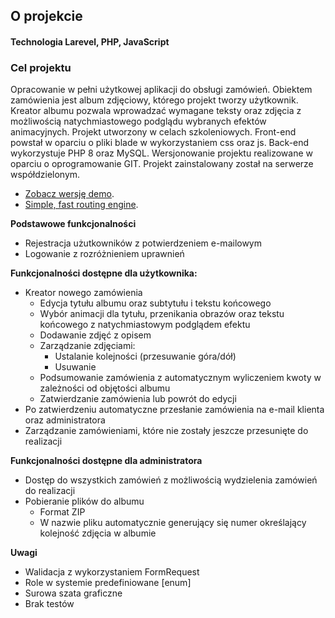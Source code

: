 <p><h2>O projekcie</h2></p>
<p><h4>Technologia Larevel, PHP, JavaScript</h4></p>
<p><h3>Cel projektu</h3></p>
Opracowanie w pełni użytkowej aplikacji do obsługi zamówień. Obiektem zamówienia jest album zdjęciowy, którego projekt tworzy użytkownik. Kreator albumu pozwala wprowadzać wymagane teksty oraz zdjęcia z możliwością natychmiastowego podglądu wybranych efektów animacyjnych. Projekt utworzony w celach szkoleniowych. Front-end powstał w oparciu o pliki blade w wykorzystaniem css oraz js. Back-end wykorzystuje PHP 8 oraz MySQL. Wersjonowanie projektu realizowane w oparciu o oprogramowanie GIT. Projekt zainstalowany został na serwerze współdzielonym.

- [Zobacz wersję demo]([https://www.fado.type.pl/]).
- [Simple, fast routing engine](https://www.fado.type.pl/).
<p><b>Podstawowe funkcjonalności</b></p>


- Rejestracja użutkowników z potwierdzeniem e-mailowym
- Logowanie z rozróżnieniem uprawnień<br>
<p><b>Funkcjonalności dostępne dla użytkownika:</b></p>

- Kreator nowego zamówienia
  - Edycja tytułu albumu oraz subtytułu i tekstu końcowego
  - Wybór animacji dla tytułu, przenikania obrazów oraz tekstu końcowego z natychmiastowym podglądem efektu
   - Dodawanie zdjęć z opisem
   - Zarządzanie zdjęciami: 
     - Ustalanie kolejności (przesuwanie góra/dół)
     - Usuwanie
  - Podsumowanie zamówienia z automatycznym wyliczeniem kwoty w zależności od objętości albumu
  - Zatwierdzanie zamówienia lub powrót do edycji
- Po zatwierdzeniu automatyczne przesłanie zamówienia na e-mail klienta oraz administratora
- Zarządzanie zamówieniami, które nie zostały jeszcze przesunięte do realizacji
<p><b>Funkcjonalności dostępne dla administratora</b></P>

- Dostęp do wszystkich zamówień z możliwością wydzielenia zamówień do realizacji
- Pobieranie plików do albumu
  - Format ZIP
  - W nazwie pliku automatycznie generujący się numer określający kolejność zdjęcia w albumie
<p><b>Uwagi</b></p>
    
- Walidacja z wykorzystaniem FormRequest
- Role w systemie predefiniowane [enum]
- Surowa szata graficzne
- Brak testów

